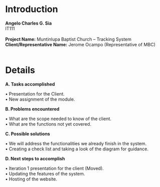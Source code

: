 # Introduction #

**Angelo Charles G. Sia**<br>
IT111<br>
<br>
<b>Project Name:</b> Muntinlupa Baptist Church – Tracking System<br>
<b>Client/Representative Name:</b> Jerome Ocampo (Representative of MBC)<br>
<br>
<h1>Details</h1>
<b>A.	Tasks accomplished</b>

•	Presentation for the Client.<br>
•	New assignment of the module.<br>


<b>B.	Problems encountered</b>

•	What are the scope needed to know of the client.<br>
•	What are the functions not yet covered.<br>



<b>C.	Possible solutions</b>

•	We will address the functionalities we already finish in the system.<br>
•	Creating a check list and taking a look of the diagram for guidance.<br>


<b>D.	Next steps to accomplish</b>

•	Iteration 1 presentation for the client (Moved).<br>
•	Updating the features of the system.<br>
•	Hosting of the website.<br>
